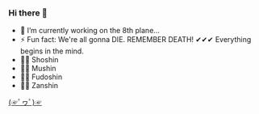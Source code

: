 ### Hi there 👋
- 🔭 I’m currently working on the 8th plane...
- ⚡ Fun fact: We're all gonna DIE. REMEMBER DEATH!
✔✔✔ Everything begins in the mind.
- 🐱‍👤 Shoshin
- 🐱‍💻 Mushin
- 🐱‍🏍 Fudoshin
- 🐱‍👓 Zanshin

[(☞ﾟヮﾟ)☞](http://thecodelesscode.com/case/1) 
